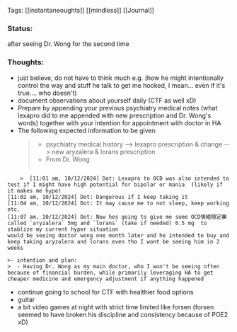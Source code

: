 
Tags: [[instantaneoughts]] [[mindless]] [[Journal]]
### Status:
after seeing Dr. Wong for the second time
### Thoughts:
- just believe, do not have to think much e.g. (how he might intentionally control the way and stuff he talk to get me hooked, I mean... even if it's true.... who doesn't)
- document observations about yourself daily (CTF as well xD)
- Prepare by appending your previous psychiatry medical notes (what lexapro did to me appended with new prescription and Dr. Wong's words) together with your intention for appointment with doctor in HA 
- The following expected information to be given
    >- psychiatry medical history --> lexapro prescription & change --> new aryzalera & lorans prescription  
    >-  From Dr. Wong: 
    >  ```
```
    >  [11:01 am, 10/12/2024] Dot: Lexapro to OCD was also intended to test if I might have high potential for bipolar or mania  (likely if it makes me hype)
[11:02 am, 10/12/2024] Dot: Dangerous if I keep taking it
[11:04 am, 10/12/2024] Dot: It may cause me to not sleep, keep working etc.
[11:07 am, 10/12/2024] Dot: Now hes going to give me some OCD情緒穩定藥 called `aryzalera` 5mg and `lorans` (take if needed) 0.5 mg  to stablize my current hyper situation
would be seeing doctor wong one month later and he intended to buy and keep taking aryzalera and lorans even tho I wont be seeing him in 2 weeks 
```
>
    >- intention and plan: 
    >  - Having Dr. Wong as my main doctor, who I won't be seeing often because of financial burden, while primarily leveraging HA to get cheaper medicine and emergency adjustment if anything happened
- continue going to school for CTF with healthier food options 
- guitar
- a bit video games at night with strict time limited like forsen (forsen seemed to have broken his discipline and consistency because of POE2 xD)



